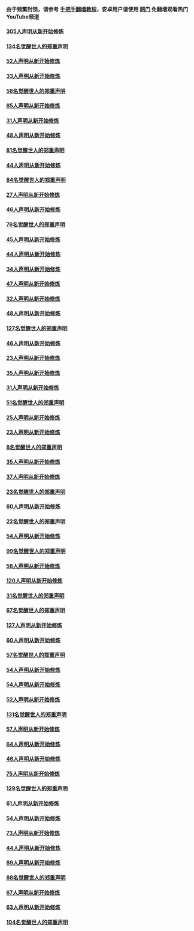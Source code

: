 #### 由于频繁封锁，请参考 [手把手翻墙教程](https://github.com/gfw-breaker/guides/wiki/)，安卓用户请使用 [网门](https://github.com/gfw-breaker/nogfw/blob/master/dl.md?t=03260301) 免翻墙观看热门YouTube频道 

#### [305人声明从新开始修炼](../pages/91/422153.md?t=03260301) 

#### [134名觉醒世人的郑重声明](../pages/91/422152.md?t=03260301) 

#### [52人声明从新开始修炼](../pages/91/421846.md?t=03260301) 

#### [33人声明从新开始修炼](../pages/91/421804.md?t=03260301) 

#### [58名觉醒世人的郑重声明](../pages/91/421845.md?t=03260301) 

#### [85人声明从新开始修炼](../pages/91/421769.md?t=03260301) 

#### [31人声明从新开始修炼](../pages/91/421763.md?t=03260301) 

#### [48人声明从新开始修炼](../pages/91/421605.md?t=03260301) 

#### [81名觉醒世人的郑重声明](../pages/91/421656.md?t=03260301) 

#### [44人声明从新开始修炼](../pages/91/421544.md?t=03260301) 

#### [84名觉醒世人的郑重声明](../pages/91/421543.md?t=03260301) 

#### [27人声明从新开始修炼](../pages/91/421465.md?t=03260301) 

#### [46人声明从新开始修炼](../pages/91/421454.md?t=03260301) 

#### [76名觉醒世人的郑重声明](../pages/91/421453.md?t=03260301) 

#### [45人声明从新开始修炼](../pages/91/421452.md?t=03260301) 

#### [44人声明从新开始修炼](../pages/91/421422.md?t=03260301) 

#### [34人声明从新开始修炼](../pages/91/421322.md?t=03260301) 

#### [47人声明从新开始修炼](../pages/91/421264.md?t=03260301) 

#### [32人声明从新开始修炼](../pages/91/421225.md?t=03260301) 

#### [48人声明从新开始修炼](../pages/91/421202.md?t=03260301) 

#### [127名觉醒世人的郑重声明](../pages/91/421224.md?t=03260301) 

#### [46人声明从新开始修炼](../pages/91/421203.md?t=03260301) 

#### [23人声明从新开始修炼](../pages/91/421138.md?t=03260301) 

#### [35人声明从新开始修炼](../pages/91/421122.md?t=03260301) 

#### [31人声明从新开始修炼](../pages/91/421081.md?t=03260301) 

#### [51名觉醒世人的郑重声明](../pages/91/421080.md?t=03260301) 

#### [25人声明从新开始修炼](../pages/91/421020.md?t=03260301) 

#### [23人声明从新开始修炼](../pages/91/420884.md?t=03260301) 

#### [8名觉醒世人的郑重声明](../pages/91/420883.md?t=03260301) 

#### [35人声明从新开始修炼](../pages/91/420809.md?t=03260301) 

#### [37人声明从新开始修炼](../pages/91/420766.md?t=03260301) 

#### [23名觉醒世人的郑重声明](../pages/91/420765.md?t=03260301) 

#### [60人声明从新开始修炼](../pages/91/420727.md?t=03260301) 

#### [22名觉醒世人的郑重声明](../pages/91/420726.md?t=03260301) 

#### [54人声明从新开始修炼](../pages/91/420529.md?t=03260301) 

#### [99名觉醒世人的郑重声明](../pages/91/420528.md?t=03260301) 

#### [58人声明从新开始修炼](../pages/91/420198.md?t=03260301) 

#### [120人声明从新开始修炼](../pages/91/420141.md?t=03260301) 

#### [31名觉醒世人的郑重声明](../pages/91/420197.md?t=03260301) 

#### [67名觉醒世人的郑重声明](../pages/91/420140.md?t=03260301) 

#### [127人声明从新开始修炼](../pages/91/420082.md?t=03260301) 

#### [60人声明从新开始修炼](../pages/91/420081.md?t=03260301) 

#### [57名觉醒世人的郑重声明](../pages/91/420080.md?t=03260301) 

#### [54人声明从新开始修炼](../pages/91/419533.md?t=03260301) 

#### [54人声明从新开始修炼](../pages/91/419532.md?t=03260301) 

#### [52人声明从新开始修炼](../pages/91/419531.md?t=03260301) 

#### [131名觉醒世人的郑重声明](../pages/91/419530.md?t=03260301) 

#### [57人声明从新开始修炼](../pages/91/419430.md?t=03260301) 

#### [64人声明从新开始修炼](../pages/91/419429.md?t=03260301) 

#### [46人声明从新开始修炼](../pages/91/419428.md?t=03260301) 

#### [75人声明从新开始修炼](../pages/91/419427.md?t=03260301) 

#### [129名觉醒世人的郑重声明](../pages/91/419426.md?t=03260301) 

#### [61人声明从新开始修炼](../pages/91/419198.md?t=03260301) 

#### [54人声明从新开始修炼](../pages/91/419197.md?t=03260301) 

#### [73人声明从新开始修炼](../pages/91/419196.md?t=03260301) 

#### [44人声明从新开始修炼](../pages/91/419075.md?t=03260301) 

#### [89人声明从新开始修炼](../pages/91/419074.md?t=03260301) 

#### [88名觉醒世人的郑重声明](../pages/91/419195.md?t=03260301) 

#### [67人声明从新开始修炼](../pages/91/419073.md?t=03260301) 

#### [63人声明从新开始修炼](../pages/91/419072.md?t=03260301) 

#### [104名觉醒世人的郑重声明](../pages/91/419071.md?t=03260301) 

